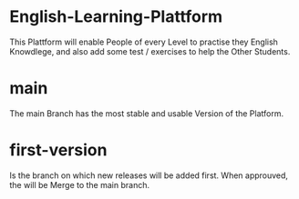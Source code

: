 # English-Learning-Plattform
This Plattform will enable People of every Level to practise they English Knowdlege, and also add some test / exercises to help the Other Students.

# main
The main Branch has the most stable and usable Version of the Platform.

# first-version
Is the branch on which new releases will be added first.
When approuved, the will be Merge to the main branch.